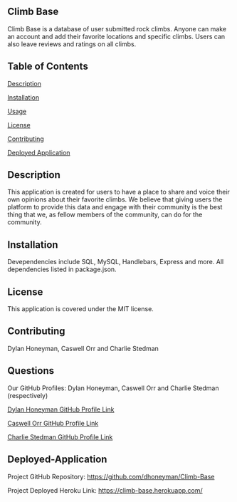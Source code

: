 ## Climb Base 

Climb Base is a database of user submitted rock climbs. Anyone can make an account and add their favorite locations and specific climbs. Users can also leave 
reviews and ratings on all climbs.

## Table of Contents
<a href="#description">Description</a>

<a href="#installation">Installation</a>

<a href="#usage">Usage</a>

<a href="#license">License</a>

<a href="#contributing">Contributing</a>

<a href="#Deployed-Application">Deployed Application</a>

## Description
This application is created for users to have a place to share and voice their own opinions about their favorite climbs. We believe that giving users 
the platform to provide this data and engage with their community is the best thing that we, as fellow members of the community, can do for the community.

## Installation
Devependencies include SQL, MySQL, Handlebars, Express and more. All dependencies listed in package.json. 

## License
This application is covered under the MIT license.

## Contributing
Dylan Honeyman, Caswell Orr and Charlie Stedman

## Questions
Our GitHub Profiles: Dylan Honeyman, Caswell Orr and Charlie Stedman (respectively)

<a href="https://github.com/dhoneyman">Dylan Honeyman GitHub Profile Link</a>

<a href="https://github.com/caswellorr">Caswell Orr GitHub Profile Link</a>

<a href="https://github.com/cbs9646">Charlie Stedman GitHub Profile Link</a>

## Deployed-Application

Project GitHub Repository: https://github.com/dhoneyman/Climb-Base

Project Deployed Heroku Link: https://climb-base.herokuapp.com/


